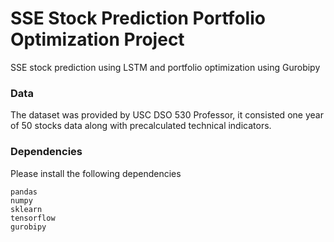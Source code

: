 # SSE Stock Prediction Portfolio Optimization Project

SSE stock prediction using LSTM and portfolio optimization using Gurobipy

### Data

The dataset was provided by USC DSO 530 Professor, it consisted one year of 50 stocks data along with precalculated technical indicators.

### Dependencies

Please install the following dependencies

```
pandas
numpy
sklearn
tensorflow
gurobipy
```
